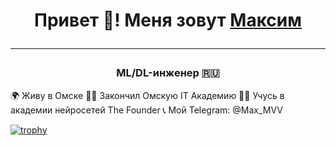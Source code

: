 <h1 align="center">Привет 👋! Меня зовут <a href="https://omsk.hh.ru/applicant/resumes/view?resume=39623e7bff0e0415d90039ed1f644274747769" target="_blank">Максим</a>
<hr>
<h3 align="center">ML/DL-инженер 🇷🇺</h3>

🌍 Живу в Омске
👨‍🎓 Закончил Омскую IT Академию
👨‍🎓 Учусь в академии нейросетей The Founder
📞 Мой Telegram: @Max_MVV

[![trophy](https://github-profile-trophy.vercel.app/?username=ryo-ma)](https://github.com/ryo-ma/github-profile-trophy)
